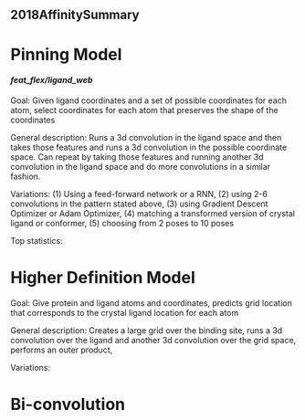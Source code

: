 ## 2018AffinitySummary

# Pinning Model 
#### *feat_flex/ligand_web*
Goal: Given ligand coordinates and a set of possible coordinates for each atom, select coordinates for each atom that preserves the shape of the coordinates

General description: Runs a 3d convolution in the ligand space and then takes those features and runs a 3d convolution in the possible coordinate space. Can repeat by taking those features and running another 3d convolution in the ligand space and do more convolutions in a similar fashion.

Variations: (1) Using a feed-forward network or a RNN, (2) using 2-6 convolutions in the pattern stated above, (3) using Gradient Descent Optimizer or Adam Optimizer, (4) matching a transformed version of crystal ligand or conformer, (5) choosing from 2 poses to 10 poses

Top statistics:


# Higher Definition Model
Goal: Give protein and ligand atoms and coordinates, predicts grid location that corresponds to the crystal ligand location for each atom

General description: Creates a large grid over the binding site, runs a 3d convolution over the ligand and another 3d convolution over the grid space, performs an outer product, 

Variations: 


# Bi-convolution

